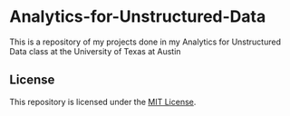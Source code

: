 # Analytics-for-Unstructured-Data

This is a repository of my projects done in my Analytics for Unstructured Data class at the University of Texas at Austin

## License

This repository is licensed under the [MIT License](LICENSE).
